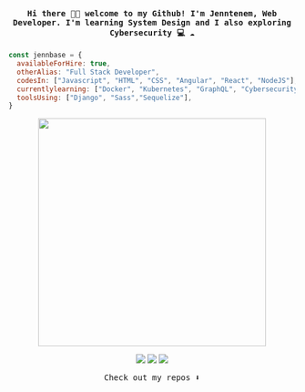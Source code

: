 
<h4 align="center"><samp>Hi there 👋🏾  welcome to my Github! I'm Jenntenem, Web Developer. I'm learning System Design and I also exploring Cybersecurity 💻 ☁️</samp></h4>

```javascript
const jennbase = {
  availableForHire: true,
  otherAlias: "Full Stack Developer",
  codesIn: ["Javascript", "HTML", "CSS", "Angular", "React", "NodeJS"],
  currentlylearning: ["Docker", "Kubernetes", "GraphQL", "Cybersecurity"],
  toolsUsing: ["Django", "Sass","Sequelize"],
}
```
<p align="center">
  <img width="400" src="https://media.giphy.com/media/L1R1tvI9svkIWwpVYr/giphy.gif">
</p>

<p align="center">
<a href= "https://twitter.com/jenntenem"><img src="https://img.icons8.com/material-outlined/32/000000/twitter.png"/></a>
<a href= "https://ec.linkedin.com/in/jenntenem"><img src="https://img.icons8.com/material-outlined/32/000000/linkedin.png"/></a>
<a href= "https://medium.com/@jenntenem"><img src="https://img.icons8.com/windows/32/000000/medium.png"/></a>
</p>

<p align="center"><samp>Check out my repos ⬇️</samp></p>
